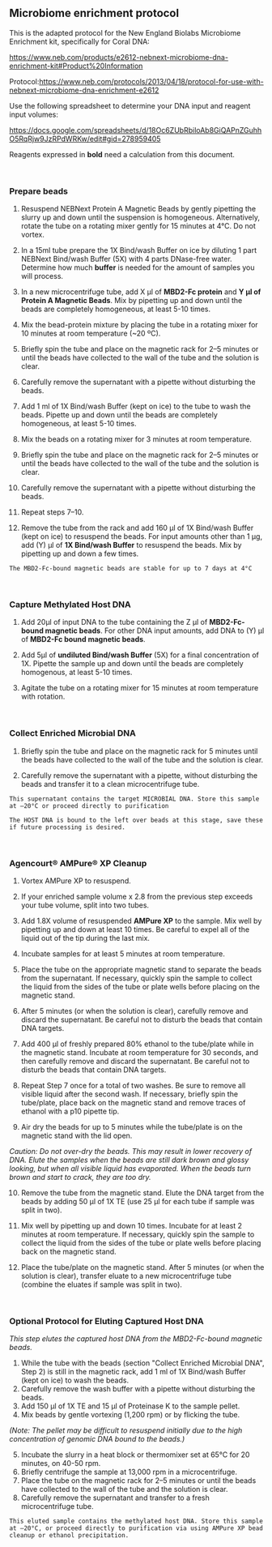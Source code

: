 ## Microbiome enrichment protocol
This is the adapted protocol for the New England Biolabs Microbiome Enrichment kit, specifically for Coral DNA:

https://www.neb.com/products/e2612-nebnext-microbiome-dna-enrichment-kit#Product%20Information

Protocol:https://www.neb.com/protocols/2013/04/18/protocol-for-use-with-nebnext-microbiome-dna-enrichment-e2612

Use the following spreadsheet to determine your DNA input and reagent input volumes:

https://docs.google.com/spreadsheets/d/18Oc6ZUbRbiloAb8GiQAPnZGuhhO5RqRjw9JzRPdWRKw/edit#gid=278959405 

Reagents expressed in **bold** need a calculation from this document.

<br>

### Prepare beads

1. Resuspend NEBNext Protein A Magnetic Beads by gently pipetting the slurry up and down until the suspension is homogeneous. Alternatively, rotate the tube on a rotating mixer gently for 15 minutes at 4°C. Do not vortex.

2. In a 15ml tube prepare the 1X Bind/wash Buffer on ice by diluting 1 part NEBNext Bind/wash Buffer (5X) with 4 parts DNase-free water. Determine how much **buffer** is needed for the amount of samples you will process.

3. In a new microcentrifuge tube, add X μl of **MBD2-Fc protein** and **Y μl of Protein A Magnetic Beads**. Mix by pipetting up and down until the beads are completely homogeneous, at least 5-10 times.

4. Mix the bead-protein mixture by placing the tube in a rotating mixer for 10 minutes at room temperature (~20 ºC).

5. Briefly spin the tube and place on the magnetic rack for 2–5 minutes or until the beads have collected to the wall of the tube and the solution is clear.

6. Carefully remove the supernatant with a pipette without disturbing the beads.

7. Add 1 ml of 1X Bind/wash Buffer (kept on ice) to the tube to wash the beads. Pipette up and down until the beads are completely homogeneous, at least 5-10 times.

8. Mix the beads on a rotating mixer for 3 minutes at room temperature.

9. Briefly spin the tube and place on the magnetic rack for 2–5 minutes or until the beads have collected to the wall of the tube and the solution is clear.

10. Carefully remove the supernatant with a pipette without disturbing the beads.

11. Repeat steps 7–10.

12. Remove the tube from the rack and add 160 μl of 1X Bind/wash Buffer (kept on ice) to resuspend the beads. For input amounts other than 1 μg, add (Y) μl of **1X Bind/wash Buffer** to resuspend the beads. Mix by pipetting up and down a few times.

`The MBD2-Fc-bound magnetic beads are stable for up to 7 days at 4°C`

<br>

### Capture Methylated Host DNA
1. Add 20µl of input DNA to the tube containing the Z μl of **MBD2-Fc-bound magnetic beads**. For other DNA input amounts, add DNA to (Y) μl of **MBD2-Fc bound magnetic beads**.

2. Add 5µl of **undiluted Bind/wash Buffer** (5X) for a final concentration of 1X. Pipette the sample up and down until the beads are completely homogenous, at least 5-10 times. 

3. Agitate the tube on a rotating mixer for 15 minutes at room temperature with rotation.
 
 <br>
 
### Collect Enriched Microbial DNA
1. Briefly spin the tube and place on the magnetic rack for 5 minutes until the beads have collected to the wall of the tube and the solution is clear.

2. Carefully remove the supernatant with a pipette, without disturbing the beads and transfer it to a clean microcentrifuge tube. 

`This supernatant contains the target MICROBIAL DNA. Store this sample at –20°C or proceed directly to purification`

`The HOST DNA is bound to the left over beads at this stage, save these if future processing is desired.`

<br>

### Agencourt® AMPure® XP Cleanup
1. Vortex AMPure XP to resuspend.

2. If your enriched sample volume x 2.8 from the previous step exceeds your tube volume, split into two tubes.

3. Add 1.8X volume of resuspended **AMPure XP** to the sample. Mix well by pipetting up and down at least 10 times. Be careful to expel all of the liquid out of the tip during the last mix.

4. Incubate samples for at least 5 minutes at room temperature.

5. Place the tube on the appropriate magnetic stand to separate the beads from the supernatant. If necessary, quickly spin the sample to collect the liquid from the sides of the tube or plate wells before placing on the magnetic stand.

6. After 5 minutes (or when the solution is clear), carefully remove and discard the supernatant. Be careful not to disturb the beads that contain DNA targets.

7. Add 400 μl of freshly prepared 80% ethanol to the tube/plate while in the magnetic stand. Incubate at room temperature for 30 seconds, and then carefully remove and discard the supernatant. Be careful not to disturb the beads that contain DNA targets.

8. Repeat Step 7 once for a total of two washes. Be sure to remove all visible liquid after the second wash. If necessary, briefly spin the tube/plate, place back on the magnetic stand and remove traces of ethanol with a p10 pipette tip.

9. Air dry the beads for up to 5 minutes while the tube/plate is on the magnetic stand with the lid open.

*Caution: Do not over-dry the beads. This may result in lower recovery of DNA. Elute the samples when the beads are still dark brown and glossy looking, but when all visible liquid has evaporated. When the beads turn brown and start to crack, they are too dry.* 

10. Remove the tube from the magnetic stand. Elute the DNA target from the beads by adding 50 μl of 1X TE (use 25 μl for each tube if sample was split in two).

11. Mix well by pipetting up and down 10 times. Incubate for at least 2 minutes at room temperature. If necessary, quickly spin the sample to collect the liquid from the sides of the tube or plate wells before placing back on the magnetic stand.

12. Place the tube/plate on the magnetic stand. After 5 minutes (or when the solution is clear), transfer eluate to a new microcentrifuge tube (combine the eluates if sample was split in two).

<br>

### Optional Protocol for Eluting Captured Host DNA
*This step elutes the captured host DNA from the MBD2-Fc-bound magnetic beads.*

1. While the tube with the beads (section "Collect Enriched Microbial DNA", Step 2) is still in the magnetic rack, add 1 ml of 1X Bind/wash Buffer (kept on ice) to wash the beads.
2. Carefully remove the wash buffer with a pipette without disturbing the beads.
3. Add 150 μl of 1X TE and 15 μl of Proteinase K to the sample pellet. 
4. Mix beads by gentle vortexing (1,200 rpm) or by flicking the tube. 

*(Note: The pellet may be difficult to resuspend initially due to the high concentration of genomic DNA bound to the beads.)*

5. Incubate the slurry in a heat block or thermomixer set at 65°C for 20 minutes, on 40-50 rpm.
6. Briefly centrifuge the sample at 13,000 rpm in a microcentrifuge.
7. Place the tube on the magnetic rack for 2–5 minutes or until the beads have collected to the wall of the tube and the solution is clear.
8. Carefully remove the supernatant and transfer to a fresh microcentrifuge tube.

`This eluted sample contains the methylated host DNA. Store this sample at –20°C, or proceed directly to purification via using AMPure XP bead cleanup or ethanol precipitation.`
 

